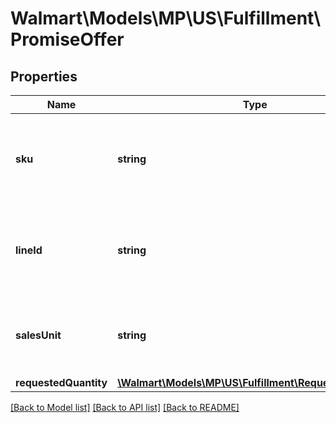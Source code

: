 # Walmart\Models\MP\US\Fulfillment\PromiseOffer

## Properties

Name | Type | Description | Notes
------------ | ------------- | ------------- | -------------
**sku** | **string** | The identifier of the item in seller system (vendor sku). |
**lineId** | **string** | The identifier (UUID) for each line assigned by seller systems. |
**salesUnit** | **string** | Sales unit type. Currently supported type : 'EACH' |
**requestedQuantity** | [**\Walmart\Models\MP\US\Fulfillment\RequestedQuantity**](RequestedQuantity.md) |  |


[[Back to Model list]](./) [[Back to API list]](../../../../../README.md#supported-apis) [[Back to README]](../../../../../README.md)
